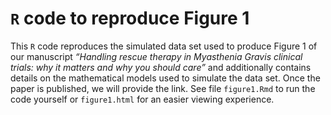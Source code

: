 # `R` code to reproduce Figure 1

This `R` code reproduces the simulated data set used to produce Figure 1
of our manuscript *“Handling rescue therapy in Myasthenia Gravis
clinical trials: why it matters and why you should care”* and
additionally contains details on the mathematical models used to
simulate the data set. Once the paper is published, we will provide the
link. See file `figure1.Rmd` to run the code yourself or `figure1.html`
for an easier viewing experience.
